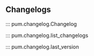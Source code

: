 ## Changelogs

::: pum.changelog.Changelog

::: pum.changelog.list_changelogs

::: pum.changelog.last_version
